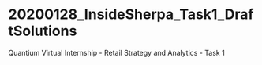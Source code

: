 # 20200128_InsideSherpa_Task1_DraftSolutions
Quantium Virtual Internship - Retail Strategy and Analytics - Task 1
